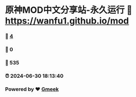 # 原神MOD中文分享站-永久运行 :link: https://wanfu1.github.io/mod 
### :page_facing_up: [4](https://wanfu1.github.io/mod/tag.html) 
### :speech_balloon: 0 
### :hibiscus: 535 
### :alarm_clock: 2024-06-30 18:13:40 
### Powered by :heart: [Gmeek](https://github.com/Meekdai/Gmeek)
